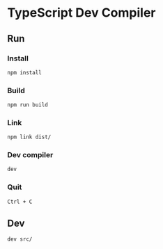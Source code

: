 # TypeScript Dev Compiler

## Run

### Install

```sh
npm install
```

### Build

```sh
npm run build
```

### Link

```sh
npm link dist/
```

### Dev compiler

```sh
dev
```

### Quit

```sh
Ctrl + C
```

## Dev

```sh
dev src/
```
